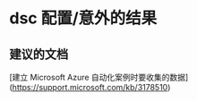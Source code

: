 
<properties
    pageTitle="dsc configuration/unexpected results"
    description="32501567DscConfigurationunexpe"
    service="microsoft.automation"
    resource="automationaccounts"
    authors="adoyle"
    displayorder=""
    selfHelpType="generic"
    supportTopicIds="32501567"
    resourceTags=""
    productPesIds="15607"
    cloudEnvironments="public"
/>


# dsc 配置/意外的结果


## **建议的文档**
[建立 Microsoft Azure 自动化案例时要收集的数据] (https://support.microsoft.com/kb/3178510)


<!--HONumber=Aug16_HO3-->


